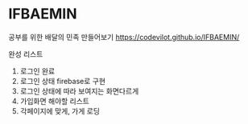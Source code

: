 # IFBAEMIN
공부를 위한 배달의 민족 만들어보기
https://codevilot.github.io/IFBAEMIN/

완성 리스트
1. 로그인 완료
2. 로그인 상태 firebase로 구현
3. 로그인 상태에 따라 보여지는 화면다르게
4. 가입화면
해야할 리스트
1. 각페이지에 맞게, 가게 로딩